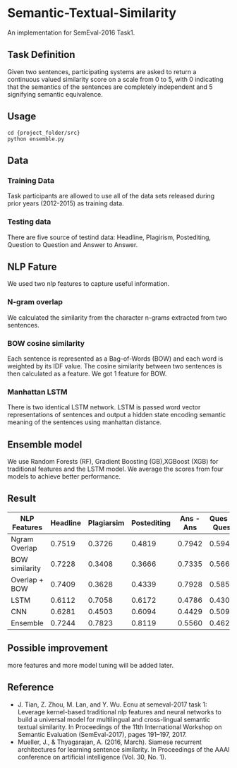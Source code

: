 # Semantic-Textual-Similarity
An implementation for SemEval-2016 Task1.

## Task Definition
Given two sentences, participating systems are asked to return a continuous valued similarity score on a scale from 0 to 5, with 0 indicating that the semantics of the sentences are completely independent and 5 signifying semantic equivalence.

## Usage

```
cd {project_folder/src}
python ensemble.py
```

## Data
### Training Data
Task participants are allowed to use all of the data sets released during prior years (2012-2015) as training data.
### Testing data
There are five source of testind data: Headline, Plagirism, Postediting, Question to Question and Answer to Answer.

## NLP Fature
We used two nlp features to capture useful information.
### N-gram overlap  
We calculated the similarity from the character n-grams extracted from two sentences.
### BOW cosine similarity
Each sentence is represented as a Bag-of-Words (BOW) and each word is weighted by its IDF value. The cosine similarity between two sentences is then calculated as a feature. We got 1 feature for BOW.

### Manhattan LSTM
There is two identical LSTM network. LSTM is passed word vector representations of sentences and output a hidden state encoding semantic meaning of the sentences using manhattan distance. 

## Ensemble model
We use Random Forests (RF), Gradient Boosting (GB),XGBoost (XGB) for traditional features and the LSTM model. We average the scores from four models to achieve better performance.

## Result

| NLP Features   |  Headline    | Plagiarsim   | Postediting  | Ans - Ans    | Ques - Ques  | All          |
| -------------  | ------------ | ------------ | ------------ | ------------ | ------------ | ------------ |
| Ngram Overlap  | 0.7519       | 0.3726       | 0.4819       | 0.7942       | 0.5949       | 0.6327       |
| BOW similarity | 0.7228       | 0.3408       | 0.3666       | 0.7335       | 0.5669       | 0.5635       |
| Overlap + BOW  | 0.7409       | 0.3628       | 0.4339       | 0.7928       | 0.5855       | 0.6112       |          
| LSTM           | 0.6112       | 0.7058       | 0.6172       | 0.4786       | 0.4308       | 0.5805       |
| CNN            | 0.6281       | 0.4503       | 0.6094       | 0.4429       | 0.5099       | 0.5092       |
| Ensemble       | 0.7244       | 0.7823       | 0.8119       | 0.5560       | 0.4626       | 0.6755       |


## Possible improvement
more features and more model tuning will be added later.

## Reference
- J. Tian, Z. Zhou, M. Lan, and Y. Wu. Ecnu at semeval-2017 task 1: Leverage kernel-based traditional nlp
features and neural networks to build a universal model for multilingual and cross-lingual semantic textual
similarity. In Proceedings of the 11th International Workshop on Semantic Evaluation (SemEval-2017),
pages 191–197, 2017.
- Mueller, J., & Thyagarajan, A. (2016, March). Siamese recurrent architectures for learning sentence similarity. In Proceedings of the AAAI conference on artificial intelligence (Vol. 30, No. 1).
